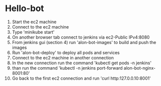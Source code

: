 # Hello-bot
1. Start the ec2 machine
2. Connect to the ec2 machine
3. Type 'minikube start'
4. On another browser tab connect to jenkins via ec2-Public IPv4:8080
5. From jenkins gui (section 4) run 'alon-bot-images' to build and push the images
6. Run 'alon-bot-deploy' to deploy all pods and services
7. Connect to the ec2 machine in another connection
7. In the new connection run the command 'kubectl get pods -n jenkins'
8. than run the command 'kubectl -n jenkins port-forward alon-bot-nginx-<generated no.> 8001:80'
9. Go back to the first ec2 connection and run 'curl http:127.0.0.10:8001'
